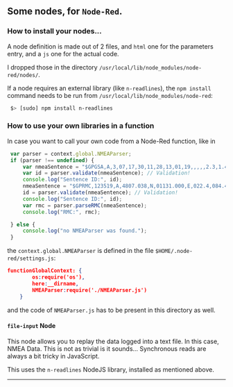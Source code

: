 ## Some nodes, for `Node-Red`.

### How to install your nodes...
A node definition is made out of 2 files, and `html` one for the parameters entry, and a `js` one for the actual code.

I dropped those in the directory `/usr/local/lib/node_modules/node-red/nodes/`.

If a node requires an external library (like `n-readlines`), the `npm install` command
needs to be run from `/usr/local/lib/node_modules/node-red`:
```bash
 $> [sudo] npm install n-readlines
```

### How to use your own libraries in a function
In case you want to call your own code from a Node-Red function, like in
```javascript
 var parser = context.global.NMEAParser;
 if (parser !== undefined) {
     var nmeaSentence = "$GPGSA,A,3,07,17,30,11,28,13,01,19,,,,,2.3,1.4,1.9*3D";
     var id = parser.validate(nmeaSentence); // Validation!
     console.log("Sentence ID:", id);
     nmeaSentence = "$GPRMC,123519,A,4807.038,N,01131.000,E,022.4,084.4,230394,003.1,W*6A";
     id = parser.validate(nmeaSentence); // Validation!
     console.log("Sentence ID:", id);
     var rmc = parser.parseRMC(nmeaSentence);
     console.log("RMC:", rmc);

 } else {
     console.log("no NMEAParser was found.");
 }
```

the `context.global.NMEAParser` is defined in the file
`$HOME/.node-red/settings.js`:
```json
functionGlobalContext: {
        os:require('os'),
        here:__dirname,
        NMEAParser:require('./NMEAParser.js')
    }
```
and the code of `NMEAParser.js` has to be present in this directory as well.

#### `file-input` Node
This node allows you to replay the data logged into a text file. In this case, NMEA Data.
This is not as trivial is it sounds... Synchronous reads are always a bit tricky in JavaScript.

This uses the `n-readlines` NodeJS library, installed as mentioned above.

---
